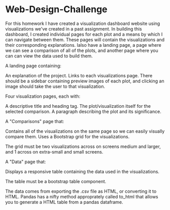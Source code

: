 # Web-Design-Challenge



For this homework I have created a visualization dashboard website using visualizations we've created in a past assignment. 
In building this dashboard, I created individual pages for each plot and a means by which I can navigate between them. These pages will contain the visualizations and their corresponding explanations. Ialso have a landing page, a page where we can see a comparison of all of the plots, and another page where you can can view the data used to build them.



A landing page containing:

An explanation of the project.
Links to each visualizations page. There should be a sidebar containing preview images of each plot, and clicking an image should take the user to that visualization.


Four visualization pages, each with:

A descriptive title and heading tag.
The plot/visualization itself for the selected comparison.
A paragraph describing the plot and its significance.


A "Comparisons" page that:

Contains all of the visualizations on the same page so we can easily visually compare them.
Uses a Bootstrap grid for the visualizations.

The grid must be two visualizations across on screens medium and larger, and 1 across on extra-small and small screens.




A "Data" page that:

Displays a responsive table containing the data used in the visualizations.

The table must be a bootstrap table component. 

The data comes from exporting the .csv file as HTML, or converting it to HTML. Pandas has a nifty method approprately called to_html that allows you to generate a HTML table from a pandas dataframe. 




